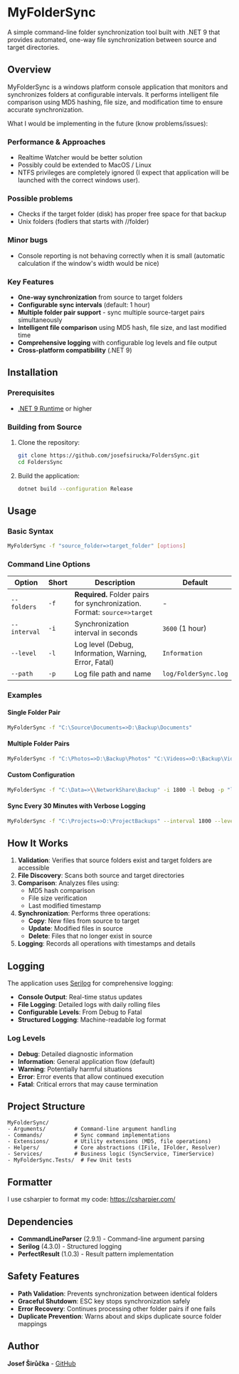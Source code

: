 # MyFolderSync

A simple command-line folder synchronization tool built with .NET 9 that provides automated, one-way file synchronization between source and target directories.

## Overview

MyFolderSync is a windows platform console application that monitors and synchronizes folders at configurable intervals. It performs intelligent file comparison using MD5 hashing, file size, and modification time to ensure accurate synchronization.

What I would be implementing in the future (know problems/issues):

### Performance & Approaches
- Realtime Watcher would be better solution
- Possibly could be extended to MacOS / Linux
- NTFS privileges are completely ignored (I expect that application will be launched with the correct windows user).

### Possible problems
- Checks if the target folder (disk) has proper free space for that backup
- Unix folders (fodlers that starts with //folder)

### Minor bugs
- Console reporting is not behaving correctly when it is small (automatic calculation if the window's width would be nice)

### Key Features

- **One-way synchronization** from source to target folders
- **Configurable sync intervals** (default: 1 hour)
- **Multiple folder pair support** - sync multiple source-target pairs simultaneously
- **Intelligent file comparison** using MD5 hash, file size, and last modified time
- **Comprehensive logging** with configurable log levels and file output
- **Cross-platform compatibility** (.NET 9)

## Installation

### Prerequisites

- [.NET 9 Runtime](https://dotnet.microsoft.com/download/dotnet/9.0) or higher

### Building from Source

1. Clone the repository:
   ```bash
   git clone https://github.com/josefsirucka/FoldersSync.git
   cd FoldersSync
   ```

2. Build the application:
   ```bash
   dotnet build --configuration Release
   ```

## Usage

### Basic Syntax

```bash
MyFolderSync -f "source_folder=>target_folder" [options]
```

### Command Line Options

| Option | Short | Description | Default |
|--------|-------|-------------|---------|
| `--folders` | `-f` | **Required.** Folder pairs for synchronization. Format: `source=>target` | - |
| `--interval` | `-i` | Synchronization interval in seconds | `3600` (1 hour) |
| `--level` | `-l` | Log level (Debug, Information, Warning, Error, Fatal) | `Information` |
| `--path` | `-p` | Log file path and name | `log/FolderSync.log` |

### Examples

#### Single Folder Pair
```bash
MyFolderSync -f "C:\Source\Documents=>D:\Backup\Documents"
```

#### Multiple Folder Pairs
```bash
MyFolderSync -f "C:\Photos=>D:\Backup\Photos" "C:\Videos=>D:\Backup\Videos"
```

#### Custom Configuration
```bash
MyFolderSync -f "C:\Data=>\\NetworkShare\Backup" -i 1800 -l Debug -p "logs\sync.log"
```

#### Sync Every 30 Minutes with Verbose Logging
```bash
MyFolderSync -f "C:\Projects=>D:\ProjectBackups" --interval 1800 --level Debug
```

## How It Works

1. **Validation**: Verifies that source folders exist and target folders are accessible
2. **File Discovery**: Scans both source and target directories
3. **Comparison**: Analyzes files using:
   - MD5 hash comparison
   - File size verification
   - Last modified timestamp
4. **Synchronization**: Performs three operations:
   - **Copy**: New files from source to target
   - **Update**: Modified files in source
   - **Delete**: Files that no longer exist in source
5. **Logging**: Records all operations with timestamps and details

## Logging

The application uses [Serilog](https://serilog.net/) for comprehensive logging:

- **Console Output**: Real-time status updates
- **File Logging**: Detailed logs with daily rolling files
- **Configurable Levels**: From Debug to Fatal
- **Structured Logging**: Machine-readable log format

### Log Levels

- **Debug**: Detailed diagnostic information
- **Information**: General application flow (default)
- **Warning**: Potentially harmful situations
- **Error**: Error events that allow continued execution
- **Fatal**: Critical errors that may cause termination

## Project Structure

```
MyFolderSync/
- Arguments/         # Command-line argument handling
- Commands/          # Sync command implementations
- Extensions/        # Utility extensions (MD5, file operations)
- Helpers/           # Core abstractions (IFile, IFolder, Resolver)
- Services/          # Business logic (SyncService, TimerService)
- MyFolderSync.Tests/  # Few Unit tests
```
## Formatter

I use csharpier to format my code: https://csharpier.com/

## Dependencies

- **CommandLineParser** (2.9.1) - Command-line argument parsing
- **Serilog** (4.3.0) - Structured logging
- **PerfectResult** (1.0.3) - Result pattern implementation

## Safety Features

- **Path Validation**: Prevents synchronization between identical folders
- **Graceful Shutdown**: ESC key stops synchronization safely
- **Error Recovery**: Continues processing other folder pairs if one fails
- **Duplicate Prevention**: Warns about and skips duplicate source folder mappings

## Author

**Josef Širůčka** - [GitHub](https://github.com/josefsirucka)